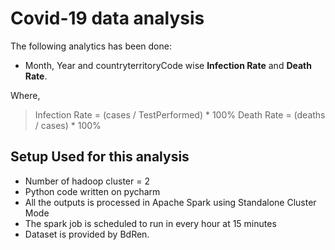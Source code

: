 # Covid-19 data analysis

The following analytics has been done:
- Month, Year and countryterritoryCode wise **Infection Rate** and **Death Rate**.

Where,
>Infection Rate = (cases / TestPerformed) * 100%
Death Rate = (deaths / cases) * 100%

## Setup Used for this analysis
- Number of hadoop cluster = 2
- Python code written on pycharm
- All the outputs is processed in Apache Spark using Standalone Cluster Mode
- The spark job is scheduled to run in every hour at 15 minutes
- Dataset is provided by BdRen.
